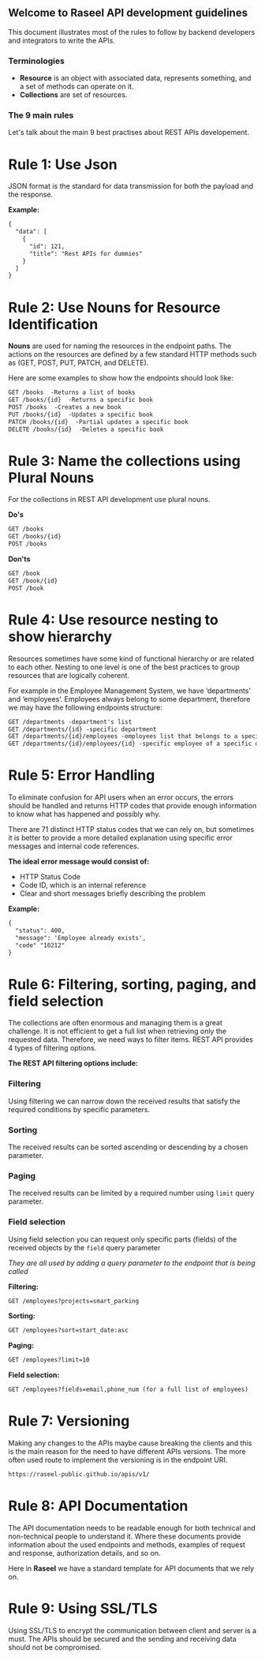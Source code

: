 ## Welcome to Raseel API development guidelines

This document illustrates most of the rules to follow by backend developers and integrators to write the APIs.

### Terminologies
- **Resource** is an object with associated data, represents something, and a set of methods can operate on it.
- **Collections** are set of resources.

### The 9 main rules

Let's talk about the main 9 best practises about REST APIs developement.
# Rule 1: Use Json
JSON format is the standard for data transmission for both the payload and the response.

**Example:**
```markdown
{
  "data": [
    {
      "id": 121,
      "title": "Rest APIs for dummies"
    }
  ]
}
```
# Rule 2: Use Nouns for Resource Identification
**Nouns** are used for naming the resources in the endpoint paths. The actions on the resources are defined by a few standard HTTP methods such as (GET, POST, PUT, PATCH, and DELETE).

Here are some examples to show how the endpoints should look like:

```markdown
GET /books  -Returns a list of books
GET /books/{id}  -Returns a specific book
POST /books  -Creates a new book
PUT /books/{id}  -Updates a specific book
PATCH /books/{id}  -Partial updates a specific book
DELETE /books/{id}  -Deletes a specific book
```

# Rule 3: Name the collections using Plural Nouns
For the collections in REST API development use plural nouns.

**Do's**

```markdown
GET /books
GET /books/{id}
POST /books
```

**Don'ts**

```markdown
GET /book
GET /book/{id}
POST /book
```

# Rule 4: Use resource nesting to show hierarchy
Resources sometimes have some kind of functional hierarchy or are related to each other. Nesting to one level is one of the best practices to group resources that are logically coherent.

For example in the Employee Management System, we have ‘departments’ and ‘employees’. Employees always belong to some department, therefore we may have the following endpoints structure:


```markdown
GET /departments -department's list
GET /departments/{id} -specific department
GET /departments/{id}/employees -employees list that belongs to a specific department
GET /departments/{id}/employees/{id} -specific employee of a specific department
```

# Rule 5: Error Handling
To eliminate confusion for API users when an error occurs, the errors should be handled and returns HTTP codes that provide enough information to know what has happened and possibly why.

There are 71 distinct HTTP status codes that we can rely on, but sometimes it is better to provide a more detailed explanation using specific error messages and internal code references.

**The ideal error message would consist of:**
- HTTP Status Code
- Code ID, which is an internal reference
- Clear and short messages briefly describing the problem

**Example:**
```markdown
{
  "status": 400,
  "message": 'Employee already exists',
  "code" "10212"
}
```

# Rule 6: Filtering, sorting, paging, and field selection
The collections are often enormous and managing them is a great challenge. It is not efficient to get a full list when retrieving only the requested data. Therefore, we need ways to filter items. REST API provides 4 types of filtering options.

**The REST API filtering options include:**

### Filtering
Using filtering we can narrow down the received results that satisfy the required conditions by specific parameters.

### Sorting
The received results can be sorted ascending or descending by a chosen parameter.

### Paging
The received results can be limited by a required number using `limit` query parameter.

### Field selection
Using field selection you can request only specific parts (fields) of the received objects by the `field` query parameter

_They are all used by adding a query parameter to the endpoint that is being called_

**Filtering:**
```markdown
GET /employees?projects=smart_parking
```

**Sorting:**
```markdown
GET /employees?sort=start_date:asc
```

**Paging:**
```markdown
GET /employees?limit=10
```

**Field selection:**
```markdown
GET /employees?fields=email,phone_num (for a full list of employees)
```

# Rule 7: Versioning
Making any changes to the APIs maybe cause breaking the clients and this is the main reason for the need to have different APIs versions. The more often used route to implement the versioning is in the endpoint URI.  

```markdown
https://raseel-public.github.io/apis/v1/
```

# Rule 8: API Documentation
The API documentation needs to be readable enough for both technical and non-technical people to understand it. Where these documents provide information about the used endpoints and methods, examples of request and response, authorization details, and so on.

Here in **Raseel** we have a standard template for API documents that we rely on.


# Rule 9: Using SSL/TLS
Using SSL/TLS to encrypt the communication between client and server is a must. The APIs should be secured and the sending and receiving data should not be compromised.





### 
